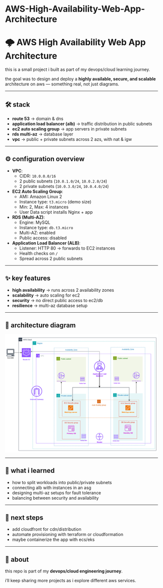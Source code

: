# AWS-High-Availability-Web-App-Architecture

# 🌩️ AWS High Availability Web App Architecture

this is a small project i built as part of my devops/cloud learning journey.

the goal was to design and deploy a **highly available, secure, and scalable** architecture on aws — something real, not just diagrams.

---

## 🛠️ stack

- **route 53** → domain & dns
- **application load balancer (alb)** → traffic distribution in public subnets
- **ec2 auto scaling group** → app servers in private subnets
- **rds multi-az** → database layer
- **vpc** → public + private subnets across 2 azs, with nat & igw

---

## ⚙️ configuration overview

- **VPC**:
    - CIDR: `10.0.0.0/16`
    - 2 public subnets (`10.0.1.0/24`, `10.0.2.0/24`)
    - 2 private subnets (`10.0.3.0/24`, `10.0.4.0/24`)
- **EC2 Auto Scaling Group**:
    - AMI: Amazon Linux 2
    - Instance type: `t3.micro` (demo size)
    - Min: 2, Max: 4 instances
    - User Data script installs Nginx + app
- **RDS (Multi-AZ)**:
    - Engine: MySQL
    - Instance type: `db.t3.micro`
    - Multi-AZ: enabled
    - Public access: disabled
- **Application Load Balancer (ALB)**:
    - Listener: HTTP 80 → forwards to EC2 instances
    - Health checks on `/`
    - Spread across 2 public subnets

---

## ✨ key features

- **high availability** → runs across 2 availability zones
- **scalability** → auto scaling for ec2
- **security** → no direct public access to ec2/db
- **resilience** → multi-az database setup

---

## 📐 architecture diagram

![Architecture Diagram](Diagram.png)

---

## 🚀 what i learned

- how to split workloads into public/private subnets
- connecting alb with instances in an asg
- designing multi-az setups for fault tolerance
- balancing between security and availability

---

## 📌 next steps

- add cloudfront for cdn/distribution
- automate provisioning with terraform or cloudformation
- maybe containerize the app with ecs/eks

---

## 🤝 about

this repo is part of my **devops/cloud engineering journey**.

i’ll keep sharing more projects as i explore different aws services.
